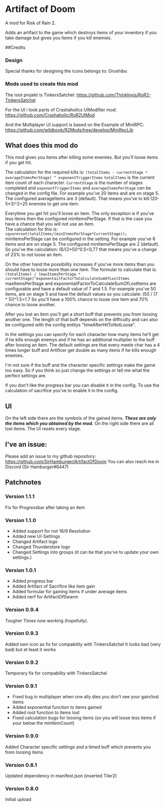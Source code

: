 # Artifact of Doom

A mod for Risk of Rain 2.

Adds an artifact to the game which destroys items of your inventory if you take damage but gives you items if you kill enemies.

##Credits
### Design
Special thanks for designing the icons belongs to:
Oroshibu

### Mods used to create this mod
The root projekt is TinkersSatchel:
https://github.com/ThinkInvis/RoR2-TinkersSatchel

For the UI i took parts of Crashaholics UIModifier mod:
https://github.com/Crashaholic/RoR2UIMod

And the Multiplayer UI support is based on the Example of MiniRPC:
https://github.com/wildbook/R2Mods/tree/develop/MiniRpcLib

## What does this mod do
This mod gives you items after killing some enemies. But you'll loose items if you get hit.


The calculation for the required kills is:
```(totalItems - currentStage * averageItemsPerStage) ^ exponentTriggerItems```
`totalItems` is the current item count of each character. `CurrentStage` is the number of stages completed and `exponentTriggerItems` and `averageItemsPerStage` can be changed in the config file.
For example you've 20 items and are on stage 5. The configured averageItems are 3 (default). That means you've to kill (20-5*3)^2=25 enemies to get one item.

Everytime you get hit you'll loose an item. The only exception is if you've less items then the configured minItemsPerStage.
If that is the case you have a chance that you will not use an item.  
The calculation for this is:
```squareroot(totalItems/(minItemsPerStage*CurrentStage));```
minItemsPerStage can be configured in the setting. For example you've 6 items and are on stage 5. The configured minItemsPerStage are 2 (default).
So you've the calculation:
(6/(2*5))^0.5=0,77 that means you've a change of 23% to not loose an item.

On the other hand the possibility increases if you've more items than you should have to loose more than one item. The formular to calculate that is:
```(totalItems) / (maxItemsPerStage * currentStage)^exponentailFactorToCalculateSumOfLostItems```
maxItemsPerStage and exponentailFactorToCalculateSumOfLostItems are configurable and have a default value of 7 and 1.5.
For example you've 50 items, are on stage 5 and have the default values so you calculate:
(50 / (7 * 5))^1.5=1.7
So you'll have a 100% chance to loose one item and 70% chance to loose another.

After you lost an item you'll get a short buff that prevents you from loosing another one. The length of that buff depends on the difficulty and can also be configured with the config entitys "timeAfterHitToNotLoose".

In the settings you can specify for each character how many items he'll get if he kills enough enemys and if he has an additional multiplier to the buff after loosing an item. The default settings are that every meele char has a 4 times longer buff and Artificer get double as many items if he kills enough enemies.

I'm not sure if the buff and the character specific settings make the game too easy. So if you think so just change the settings or tell me what the perfect settings are.

If you don't like the progress bar you can disable it in the config.
To use the calculation of sacrifice you've to enable it in the config.


## UI
On the left side there are the symbols of the gained items. ***These are only the items which you obtained by the mod.*** On the right side there are all lost items. The UI resets every stage.

## I've an issue:
Please add an issue to my github repository:
https://github.com/SirHamburger/ArtifactOfDoom
You can also reach me in Discord (Sir Hamburger#8447)

## Patchnotes
### Version 1.1.1
Fix for Progressbar after taking an item

### Version 1.1.0
* Added support for not 16/9 Resolution
* Added new UI-Settings
* Changed Artifact logo
* Changed Thunderstore logo
* Changed Settings into groups (it can be that you've to update your own settings.)
### Version 1.0.1
* Added progress bar
* Added Artifact of Sacrifice like item gain
* Added formular for gaining items if under average items
* Added nerf for ArtifactOfSwarm

### Version 0.9.4
Tougher Times now working (hopefully).

### Version 0.9.3
Added own icon as fix for compability with TinkersSatchel
It looks bad (very bad) but at least it works

### Version 0.9.2
Temporary fix for compability with TinkersSatchel

### Version 0.9.1
* Fixed bug in multiplayer when one ally dies you don't see your gain/lost items
* Added exponential function to items gained
* Added root function to items lost
* Fixed calculation bugs for loosing items (so you will loose less items if your below the minItemCount)

### Version 0.9.0
Added Character specific settings and a timed buff which prevents you from loosing items

### Version 0.8.1 
Updated dependency in manifest.json (inserted Tiler2)

### Version 0.8.0
Initial upload